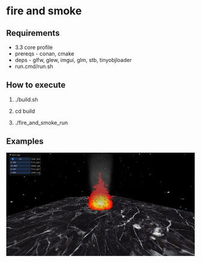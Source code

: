 # fire and smoke


## Requirements

- 3.3 core profile
- prereqs - conan, cmake
- deps - glfw, glew, imgui, glm, stb, tinyobjloader
- run.cmd/run.sh

## How to execute

1. ./build.sh

2. cd build

3. ./fire_and_smoke_run

## Examples

![1](./examples/fire.png)



